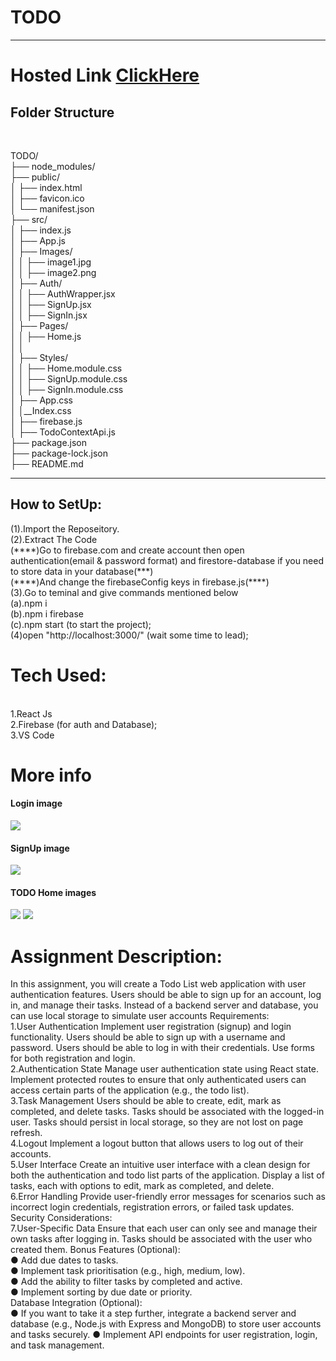 <h1> TODO
</h1>
<hr/>
<h1>Hosted Link <a href="https://todo-competishun-one.vercel.app/">ClickHere</a></h1>
<h2>Folder Structure</h2> <br/>

TODO/  <br/>
  ├── node_modules/      <br/>
  ├── public/            <br/>
  │   ├── index.html<br/>
  │   ├── favicon.ico<br/>
  │   └── manifest.json<br/>
  ├── src/              <br/>
  │   ├── index.js       <br/>
  │   ├── App.js         <br/>
  │   ├── Images/       <br/>
  │   │   ├── image1.jpg<br/>
  │   │   ├── image2.png<br/>
  │   ├── Auth/         <br/>
  │   │   ├── AuthWrapper.jsx    <br/>
  │   │   ├── SignUp.jsx <br/>
  │   │   ├── SignIn.jsx <br/>
  │   ├── Pages/        <br/>
  │   │   ├── Home.js <br/>
  │   │   <br/>
  │   ├── Styles/       <br/>
  │   │   ├── Home.module.css <br/>
  │   │   ├── SignUp.module.css <br/>
  │   │   ├── SignIn.module.css <br/>
  │   ├── App.css                <br/>
  │   │__Index.css                    <br/>
  │   ├── firebase.js    <br/>
  │   ├── TodoContextApi.js    <br/>
  ├── package.json          <br/>
  ├── package-lock.json   <br/>
  ├── README.md        <br/>

  <hr/>
<h2>How to SetUp:</h2>
  (1).Import the Reposeitory. <br/>
    (2).Extract The Code <br/>
    (****)Go to firebase.com and create account then open authentication(email & password format) and firestore-database if you need to store data in your database(***) <br/>
    (****)And change the firebaseConfig keys in firebase.js(****) <br/>
    (3).Go to teminal and give commands mentioned below <br/>
        (a).npm i <br/>
        (b).npm i firebase <br/>
        (c).npm start (to start the project); <br/>
    (4)open "http://localhost:3000/" (wait some time to lead); <br/>
<h1>Tech Used:</h1> <br/>
1.React Js  <br/>
2.Firebase (for auth and Database); <br/>
3.VS Code         <br/>


<h1>More info</h1>
<div>
  <h4>Login image</h4>
  <img src="https://github.com/CheemaMahesh/Todo-Competishun/assets/124231713/afae13e1-44ec-41b0-9258-c3ecdb872bfb"/>
  <br/>
  <h4>SignUp image</h4>
  <img src="https://github.com/CheemaMahesh/Todo-Competishun/assets/124231713/e2ebe6d1-f630-4be6-aab4-352f28781b7d"/>
  <h4>TODO Home images</h4>
  <img src="https://github.com/CheemaMahesh/Todo-Competishun/assets/124231713/a712fd5c-953e-4b5d-8014-edb37e9dcbdb"/>
  <img src="https://github.com/CheemaMahesh/Todo-Competishun/assets/124231713/ddd85d98-0f4f-4635-85b9-8abaeb4e0f88"/>


</div>
<h1>Assignment Description: </h1>
In this assignment, you will create a Todo List web application with user authentication features. Users should be able to sign up for an account, log in, and manage their tasks. Instead of a backend server and database, you can use local storage to simulate user accounts 
Requirements: <br/>
1.User Authentication 
Implement user registration (signup) and login functionality. 
Users should be able to sign up with a username and password. 
Users should be able to log in with their credentials. 
Use forms for both registration and login.
<br/> 
2.Authentication State 
Manage user authentication state using React state. 
Implement protected routes to ensure that only authenticated users can access certain parts of the application (e.g., the todo list). <br/>
3.Task Management 
Users should be able to create, edit, mark as completed, and delete tasks. Tasks should be associated with the logged-in user. 
Tasks should persist in local storage, so they are not lost on page refresh. <br/>
4.Logout 
Implement a logout button that allows users to log out of their accounts. <br/>
5.User Interface 
Create an intuitive user interface with a clean design for both the authentication and todo list parts of the application. 
Display a list of tasks, each with options to edit, mark as completed, and delete. <br/>
6.Error Handling 
Provide user-friendly error messages for scenarios such as incorrect login credentials, registration errors, or failed task updates. 
Security Considerations: <br/>
7.User-Specific Data 
Ensure that each user can only see and manage their own tasks after logging in. Tasks should be associated with the user who created them.
Bonus Features (Optional): <br/>
● Add due dates to tasks. <br/>
● Implement task prioritisation (e.g., high, medium, low).  <br/>
● Add the ability to filter tasks by completed and active.  <br/>
● Implement sorting by due date or priority.  <br/>
Database Integration (Optional):  <br/>
● If you want to take it a step further, integrate a backend server and database (e.g., Node.js with Express and MongoDB) to store user accounts and tasks securely. ● Implement API endpoints for user registration, login, and task management. 

